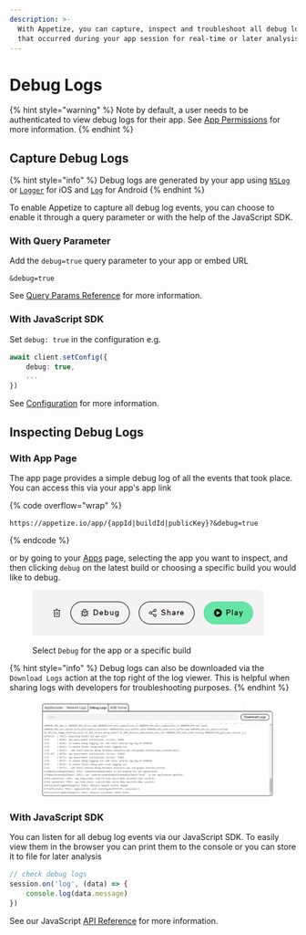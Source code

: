 ```yaml
---
description: >-
  With Appetize, you can capture, inspect and troubleshoot all debug log events
  that occurred during your app session for real-time or later analysis.
---
```


# Debug Logs

{% hint style="warning" %}
Note by default, a user needs to be authenticated to view debug logs for their app. See [App Permissions](../platform/app-management/app-permissions.md) for more information.
{% endhint %}

## Capture Debug Logs

{% hint style="info" %}
Debug logs are generated by your app using [`NSLog`](https://developer.apple.com/documentation/foundation/1395275-nslog) or [`Logger`](https://developer.apple.com/documentation/os/logger) for iOS and [`Log`](https://developer.android.com/reference/android/util/Log) for Android
{% endhint %}

To enable Appetize to capture all debug log events, you can choose to enable it through a query parameter or with the help of the JavaScript SDK.

### With Query Parameter

Add the `debug=true` query parameter to your app or embed URL

```uri
&debug=true
```

See [Query Params Reference](../platform/query-params-reference.md#debug) for more information.

### With JavaScript SDK

Set `debug: true` in the configuration e.g.

```typescript
await client.setConfig({
    debug: true,
    ...
})
```

See [Configuration](../javascript-sdk/configuration.md#debug) for more information.

## Inspecting Debug Logs

### With App Page

The app page provides a simple debug log of all the events that took place. You can access this via your app's app link

{% code overflow="wrap" %}
```url
https://appetize.io/app/{appId|buildId|publicKey}?&debug=true
```
{% endcode %}

or by going to your [Apps](https://appetize.io/apps) page, selecting the app you want to inspect, and then clicking `debug` on the latest build or choosing a specific build you would like to debug.

<figure><img src="../.gitbook/assets/image (23).png" alt=""><figcaption><p>Select <code>Debug</code> for the app or a specific build</p></figcaption></figure>

{% hint style="info" %}
Debug logs can also be downloaded via the `Download Logs` action at the top right of the log viewer. This is helpful when sharing logs with developers for troubleshooting purposes.
{% endhint %}

<figure><img src="../.gitbook/assets/Screenshot 2023-10-24 115137.png" alt="Example Debug logs from App Page"><figcaption></figcaption></figure>

### With JavaScript SDK

You can listen for all debug log events via our JavaScript SDK. To easily view them in the browser you can print them to the console or you can store it to file for later analysis

```typescript
// check debug logs
session.on('log', (data) => {
    console.log(data.message)
})
```

See our JavaScript [API Reference](../javascript-sdk/api-reference/#on-1) for more information.
